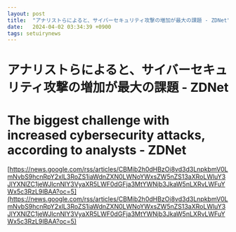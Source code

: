 ```yaml
---
layout: post
title:  "アナリストらによると、サイバーセキュリティ攻撃の増加が最大の課題 - ZDNet"
date:   2024-04-02 03:34:39 +0900
tags: setuirynews 
---
```


# アナリストらによると、サイバーセキュリティ攻撃の増加が最大の課題 - ZDNet



# The biggest challenge with increased cybersecurity attacks, according to analysts - ZDNet

[https://news.google.com/rss/articles/CBMib2h0dHBzOi8vd3d3LnpkbmV0LmNvbS9hcnRpY2xlL3RoZS1iaWdnZXN0LWNoYWxsZW5nZS13aXRoLWluY3JlYXNlZC1jeWJlcnNlY3VyaXR5LWF0dGFja3MtYWNjb3JkaW5nLXRvLWFuYWx5c3RzL9IBAA?oc=5](https://news.google.com/rss/articles/CBMib2h0dHBzOi8vd3d3LnpkbmV0LmNvbS9hcnRpY2xlL3RoZS1iaWdnZXN0LWNoYWxsZW5nZS13aXRoLWluY3JlYXNlZC1jeWJlcnNlY3VyaXR5LWF0dGFja3MtYWNjb3JkaW5nLXRvLWFuYWx5c3RzL9IBAA?oc=5)

